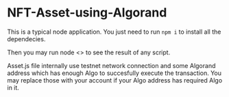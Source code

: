 # NFT-Asset-using-Algorand
This is a typical node application.
You just need to run `npm i` to install all the dependecies.

Then you may run node <<filename>> to see the result of any script.

Asset.js file internally use testnet network connection and some Algorand address which has enough Algo to succesfully execute the transaction.
You may replace those with your account if your Algo address has required Algo in it.

